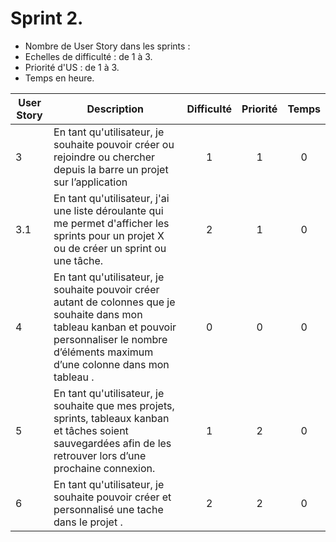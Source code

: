 # Sprint 2.

* Nombre de User Story dans les sprints :
* Echelles de difficulté   : de 1 à 3.
* Priorité d'US : de 1 à 3.
* Temps en heure.

| User Story    | Description                                                  | Difficulté | Priorité | Temps |
| ----- | ------------------------------------------------------------ | :--------: | :------: |:------: |
| 3  |  En tant qu'utilisateur, je souhaite pouvoir créer ou rejoindre ou chercher depuis la barre un projet sur l’application|     1      |   1    |  0  | 
| 3.1  | En tant qu'utilisateur,  j'ai une liste déroulante qui me permet d'afficher les sprints pour un projet X ou de créer un sprint ou une tâche.|     2      |   1    |  0  |
| 4  | En tant qu'utilisateur,  je souhaite pouvoir créer autant de colonnes que je souhaite dans mon tableau kanban et pouvoir personnaliser le nombre d’éléments maximum d’une colonne dans mon tableau .|     0      |   0    |  0  |
| 5  | En tant qu'utilisateur,   je souhaite que mes projets, sprints, tableaux kanban et tâches soient sauvegardées afin de les retrouver lors d’une prochaine connexion.|     1      |   2    |  0  |
| 6  | En tant qu'utilisateur,   je souhaite pouvoir créer et personnalisé une tache dans le projet .|     2      |   2    |  0  |
